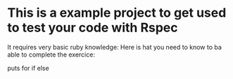 # This is a example project to get used to test your code with Rspec

It requires very basic ruby knowledge:
Here is hat you need to know to ba able to complete the exercice:

puts
for
if
else

